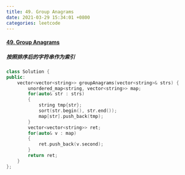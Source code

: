 ```yaml
---
title: 49. Group Anagrams
date: 2021-03-29 15:34:01 +0800
categories: leetcode
---
```

#### [49. Group Anagrams](https://leetcode.com/problems/group-anagrams/)
##### 按照排序后的字符串作为索引
```c++
class Solution {
public:
    vector<vector<string>> groupAnagrams(vector<string>& strs) {
        unordered_map<string, vector<string>> map;
        for(auto& str : strs)
        {
            string tmp{str};
            sort(str.begin(), str.end());
            map[str].push_back(tmp);                           
        }
        vector<vector<string>> ret;
        for(auto& v : map)
        {
            ret.push_back(v.second);
        }
        return ret;
    }
};
```
